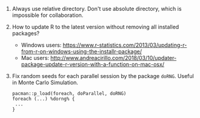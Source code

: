 1. Always use relative directory. Don't use absolute directory, which is impossible for collaboration.

2. How to update R to the latest version without removing all installed packages?

   - Windows users: https://www.r-statistics.com/2013/03/updating-r-from-r-on-windows-using-the-installr-package/
   - Mac users: http://www.andreacirillo.com/2018/03/10/updater-package-update-r-version-with-a-function-on-mac-osx/

3. Fix random seeds for each parallel session by the package `doRNG`. Useful in Monte Carlo Simulation.

   ```
   pacman::p_load(foreach, doParallel, doRNG)
   foreach (...) %dorng% {
   	...
   }
   ```

   

